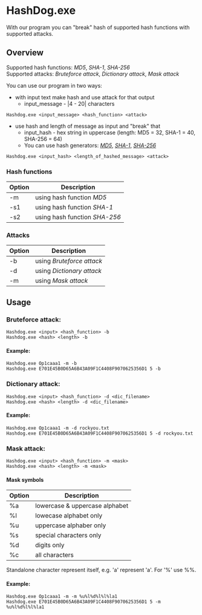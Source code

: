 # HashDog.exe

With our program you can "break" hash of supported hash functions with supported attacks.

## Overview
Supported hash functions: *MD5*, *SHA-1*, *SHA-256*\
Supported attacks: *Bruteforce attack*, *Dictionary attack*, *Mask attack*

You can use our program in two ways:
* with input text make hash and use attack for that output 
    - input_message - |4 - 20| characters
```
Hashdog.exe <input_message> <hash_function> <attack>
```
* use hash and length of message as input and "break" that
    - input_hash - hex string in uppercase (length: MD5 = 32, SHA-1 = 40, SHA-256 = 64)
    - You can use hash generators: [*MD5*](https://passwordsgenerator.net/md5-hash-generator/), [*SHA-1*](https://passwordsgenerator.net/sha1-hash-generator/), [*SHA-256*](https://passwordsgenerator.net/sha256-hash-generator/)
```
Hashdog.exe <input_hash> <length_of_hashed_message> <attack>
```

### Hash functions
| Option | Description |
| ------ | ----------- |
| -m   | using hash function *MD5* |
| -s1  | using hash function *SHA-1* |
| -s2  | using hash function *SHA-256* |

### Attacks
| Option | Description |
| ------ | ----------- |
| -b   | using *Bruteforce attack* |
| -d  | using *Dictionary attack* |
| -m  | using *Mask attack* |


## Usage

### Bruteforce attack:
```
Hashdog.exe <input> <hash_function> -b
Hashdog.exe <hash> <length> -b
```
#### Example:
```
Hashdog.exe Op1caaa1 -m -b
Hashdog.exe E701E45B0D65A6B43A09F1C4408F9070625356D1 5 -b
```

### Dictionary attack:
```
Hashdog.exe <input> <hash_function> -d <dic_filename>
Hashdog.exe <hash> <length> -d <dic_filename>
```
#### Example:
```
Hashdog.exe Op1caaa1 -m -d rockyou.txt
Hashdog.exe E701E45B0D65A6B43A09F1C4408F9070625356D1 5 -d rockyou.txt
```

### Mask attack:
```
Hashdog.exe <input> <hash_function> -m <mask>
Hashdog.exe <hash> <length> -m <mask>
```
#### Mask symbols

 Option | Description 
 ------ | ----------- 
 %a  | lowercase & uppercase alphabet 
 %l  | lowecase alphabet only 
 %u  | uppercase alphaber only 
 %s  | special characters only 
 %d  | digits only 
 %c  | all characters   
 
Standalone character represent itself, e.g. 'a' represent 'a'.
For '%' use %%.

#### Example:
```
Hashdog.exe Op1caaa1 -m -m %u%l%d%l%l%la1
Hashdog.exe E701E45B0D65A6B43A09F1C4408F9070625356D1 5 -m %u%l%d%l%l%la1
```
